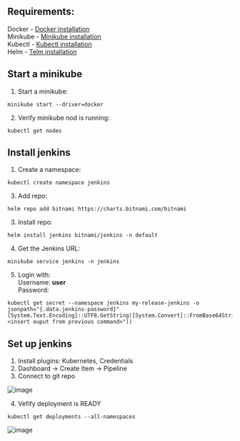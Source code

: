 ## Requirements:
Docker - [Docker installation](https://docs.docker.com/engine/install/) <br />
Minikube - [Minikube installation](https://minikube.sigs.k8s.io/docs/start/) <br />
Kubectl - [Kubectl installation](https://kubernetes.io/ru/docs/tasks/tools/install-kubectl/) <br />
Helm - [Telm installation](https://helm.sh/docs/intro/install/) <br />
## Start a minikube
1. Start a minikube:
```
minikube start --driver=docker
```
2. Verify minikube nod is running:
```
kubectl get nodes
```
## Install jenkins
1. Create a namespace:
```
kubectl create namespace jenkins
```
3. Add repo:
```
helm repo add bitnami https://charts.bitnami.com/bitnami
```
3. Install repo:
```
helm install jenkins bitnami/jenkins -n default
```
4. Get the Jenkins URL:
```
minikube service jenkins -n jenkins
```
5. Login with: <br />
   Username: **user** <br />
   Password:  <br />
```
kubectl get secret --namespace jenkins my-release-jenkins -o jsonpath="{.data.jenkins-password}"
[System.Text.Encoding]::UTF8.GetString([System.Convert]::FromBase64String("<insert ouput from previous command>"))
```
## Set up jenkins
1. Install plugins: Kubernetes, Credentials
2. Dashboard -> Create Item -> Pipeline
3. Connect to git repo
   
![image](https://github.com/skrtstsk/test-task-sber/assets/91666235/f50e860e-2cbf-49be-ae32-6818d8610cf3)

4. Vefify deployment is READY
```
kubectl get deployments --all-namespaces
```
![image](https://github.com/skrtstsk/test-task-sber/assets/91666235/05838231-f113-4bdd-8032-a233922c2f5b)


   

